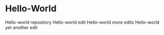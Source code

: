 # Hello-World
Hello-world repository
Hello-world edit
Hello-world more edits
Hello-world yet another edit
